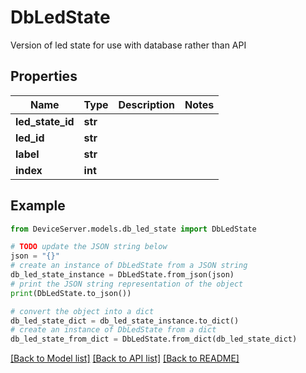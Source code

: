 # DbLedState

Version of led state for use with database rather than API

## Properties

Name | Type | Description | Notes
------------ | ------------- | ------------- | -------------
**led_state_id** | **str** |  | 
**led_id** | **str** |  | 
**label** | **str** |  | 
**index** | **int** |  | 

## Example

```python
from DeviceServer.models.db_led_state import DbLedState

# TODO update the JSON string below
json = "{}"
# create an instance of DbLedState from a JSON string
db_led_state_instance = DbLedState.from_json(json)
# print the JSON string representation of the object
print(DbLedState.to_json())

# convert the object into a dict
db_led_state_dict = db_led_state_instance.to_dict()
# create an instance of DbLedState from a dict
db_led_state_from_dict = DbLedState.from_dict(db_led_state_dict)
```
[[Back to Model list]](../README.md#documentation-for-models) [[Back to API list]](../README.md#documentation-for-api-endpoints) [[Back to README]](../README.md)


